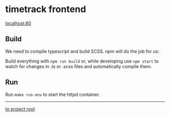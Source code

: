 # timetrack frontend

[localhost:80](http://localhost)


## Build
We need to compile typescript and build SCSS. npm will do the job for us:

Build everything with `npm run build` or, while developing use `npm start` to watch for changes in .ts or .scss files 
and automatically compile them.


## Run
Run `make run-env` to start the httpd container.


---
[to project root](https://github.com/dwalldorf/timetrack)